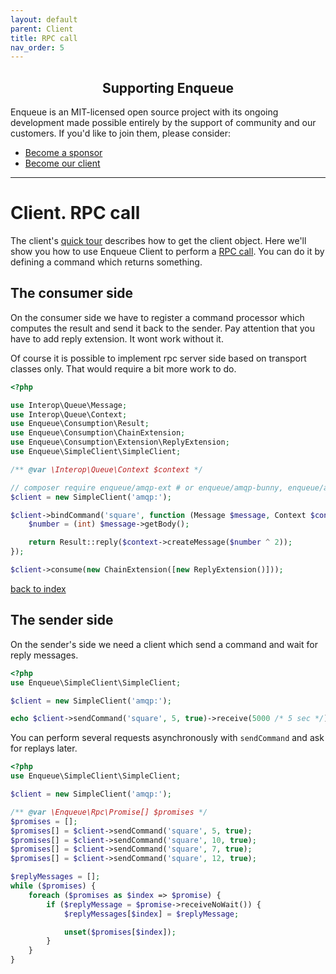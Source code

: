 ```yaml
---
layout: default
parent: Client
title: RPC call
nav_order: 5
---
```

<h2 align="center">Supporting Enqueue</h2>

Enqueue is an MIT-licensed open source project with its ongoing development made possible entirely by the support of community and our customers. If you'd like to join them, please consider:

- [Become a sponsor](https://www.patreon.com/makasim)
- [Become our client](http://forma-pro.com/)

---

# Client. RPC call

The client's [quick tour](quick_tour.md) describes how to get the client object.
Here we'll show you how to use Enqueue Client to perform a [RPC call](https://en.wikipedia.org/wiki/Remote_procedure_call).
You can do it by defining a command which returns something.

## The consumer side

On the consumer side we have to register a command processor which computes the result and send it back to the sender.
Pay attention that you have to add reply extension. It wont work without it.

Of course it is possible to implement rpc server side based on transport classes only. That would require a bit more work to do.

```php
<?php

use Interop\Queue\Message;
use Interop\Queue\Context;
use Enqueue\Consumption\Result;
use Enqueue\Consumption\ChainExtension;
use Enqueue\Consumption\Extension\ReplyExtension;
use Enqueue\SimpleClient\SimpleClient;

/** @var \Interop\Queue\Context $context */

// composer require enqueue/amqp-ext # or enqueue/amqp-bunny, enqueue/amqp-lib
$client = new SimpleClient('amqp:');

$client->bindCommand('square', function (Message $message, Context $context) use (&$requestMessage) {
    $number = (int) $message->getBody();

    return Result::reply($context->createMessage($number ^ 2));
});

$client->consume(new ChainExtension([new ReplyExtension()]));
```

[back to index](../index.md)

## The sender side

On the sender's side we need a client which send a command and wait for reply messages.

```php
<?php
use Enqueue\SimpleClient\SimpleClient;

$client = new SimpleClient('amqp:');

echo $client->sendCommand('square', 5, true)->receive(5000 /* 5 sec */)->getBody();
```

You can perform several requests asynchronously with `sendCommand` and ask for replays later.

```php
<?php
use Enqueue\SimpleClient\SimpleClient;

$client = new SimpleClient('amqp:');

/** @var \Enqueue\Rpc\Promise[] $promises */
$promises = [];
$promises[] = $client->sendCommand('square', 5, true);
$promises[] = $client->sendCommand('square', 10, true);
$promises[] = $client->sendCommand('square', 7, true);
$promises[] = $client->sendCommand('square', 12, true);

$replyMessages = [];
while ($promises) {
    foreach ($promises as $index => $promise) {
        if ($replyMessage = $promise->receiveNoWait()) {
            $replyMessages[$index] = $replyMessage;

            unset($promises[$index]);
        }
    }
}
```
